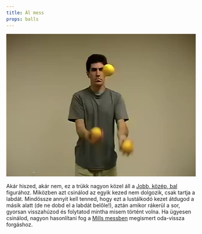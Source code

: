 ```yaml
---
title: Ál mess
props: balls
---
```


![Ál mess](site/videos/poster/fakemess.jpg)

Akár hiszed, akár nem, ez a trükk nagyon közel áll a [Jobb, közép, bal](site/hu/jobb-kozep-bal/README.md) figurához. Miközben azt csinálod az egyik kezed nem dolgozik, csak tartja a labdát. Mindössze annyit kell tenned, hogy ezt a lustálkodó kezet átdugod a másik alatt (de ne dobd el a labdát belőle!), aztán amikor rákerül a sor, gyorsan visszahúzod és folytatod mintha misem történt volna. Ha ügyesen csinálod, nagyon hasonlítani fog a [Mills messben](site/hu/mills-mess/README.md) megismert oda-vissza forgáshoz.


